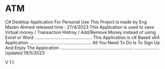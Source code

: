 # ATM
C# Desktop Application For Personal Use 
This Project is made by Eng Mazen Ahmed 
released time : 27/4/2023
This Application is used to save Virtual money / Transaction Histroy / Add/Remove Money instead of using Excel or Word
..............................................
This Application is c# Based x64 Application
..................................................
All You Need To Do Is To Sign Up And Enjoy The Application
...........................................................
....................
Updated 19/5/2023



V 1.1
